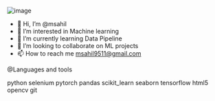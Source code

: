 
![image](https://user-images.githubusercontent.com/109984804/196717364-bcafa2e8-f58e-4063-b694-363c53e557d7.png)


- 👋 Hi, I’m @msahil
- 👀 I’m interested in Machine learning 
- 🌱 I’m currently learning Data Pipeline 
- 💞️ I’m looking to collaborate on ML projects  
- 📫 How to reach me msahil9511@gmail.com

@Languages and tools




python selenium pytorch pandas scikit_learn seaborn tensorflow html5 opencv git


<!---

msahil95/msahil95 is a ✨ special ✨ repository because its `README.md` (this file) appears on your GitHub profile.
You can click the Preview link to take a look at your changes.
--->
